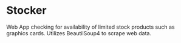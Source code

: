 # Stocker
Web App checking for availability of limited stock products such as graphics cards.
Utilizes BeautilSoup4 to scrape web data.
